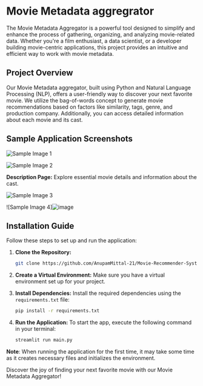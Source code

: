 # Movie Metadata aggregrator 

The Movie Metadata Aggregator is a powerful tool designed to simplify and enhance the process of gathering, organizing, and analyzing movie-related data. Whether you're a film enthusiast, a data scientist, or a developer building movie-centric applications, this project provides an intuitive and efficient way to work with movie metadata.

## Project Overview

Our Movie Metadata aggregator, built using Python and Natural Language Processing (NLP), offers a user-friendly way to discover your next favorite movie. We utilize the bag-of-words concept to generate movie recommendations based on factors like similarity, tags, genre, and production company. Additionally, you can access detailed information about each movie and its cast.

## Sample Application Screenshots


![Sample Image 1](https://github.com/user-attachments/assets/a278d3d7-e6ff-4edb-8eb7-f753751f0cdb)

![Sample Image 2](https://github.com/user-attachments/assets/ab2eea98-5443-4df2-9272-c064c6685c99)



**Description Page:** Explore essential movie details and information about the cast.


![Sample Image 3](https://github.com/user-attachments/assets/fcab1478-43fa-4803-9b8b-0c5a47358b95)

![Sample Image 4]![image](https://github.com/user-attachments/assets/2e213371-be7c-45e5-8d72-95820fdde75e)




## Installation Guide

Follow these steps to set up and run the application:

1. **Clone the Repository:** 
    ```bash
    git clone https://github.com/AnupamMittal-21/Movie-Recommender-System.git
    ```

2. **Create a Virtual Environment:** 
   Make sure you have a virtual environment set up for your project.

3. **Install Dependencies:**
   Install the required dependencies using the `requirements.txt` file:
   ```bash
   pip install -r requirements.txt
   ```

4. **Run the Application:**
   To start the app, execute the following command in your terminal:
   ```bash
   streamlit run main.py
   ```

**Note**: When running the application for the first time, it may take some time as it creates necessary files and initializes the environment.

Discover the joy of finding your next favorite movie with our Movie Metadata Aggregator!
